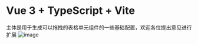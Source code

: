 # Vue 3 + TypeScript + Vite

主体是用于生成可以拖拽的表格单元组件的一些基础配置，欢迎各位提出意见进行扩展
![image](https://github.com/LeavesAndLulu/from-create-designer-table/assets/149245999/ce3e670d-aa30-4a04-bfd2-ed59eb7d4609)


